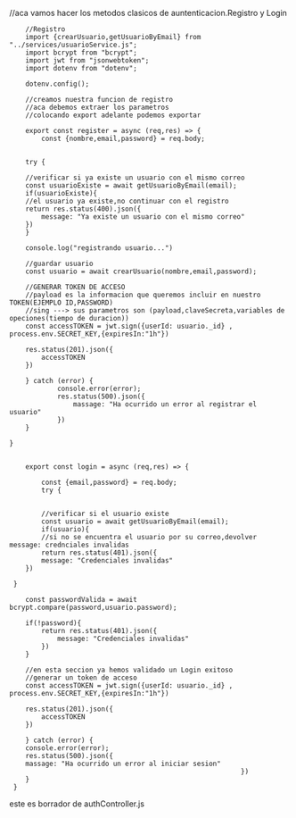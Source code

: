 //aca vamos hacer los metodos clasicos de auntenticacion.Registro y Login

        //Registro
        import {crearUsuario,getUsuarioByEmail} from "../services/usuarioService.js";
        import bcrypt from "bcrypt";
        import jwt from "jsonwebtoken";
        import dotenv from "dotenv";

        dotenv.config();

        //creamos nuestra funcion de registro
        //aca debemos extraer los parametros 
        //colocando export adelante podemos exportar 

        export const register = async (req,res) => {
            const {nombre,email,password} = req.body;

    
        try {
            
        //verificar si ya existe un usuario con el mismo correo
        const usuarioExiste = await getUsuarioByEmail(email);
        if(usuarioExiste){
        //el usuario ya existe,no continuar con el registro
        return res.status(400).json({
            message: "Ya existe un usuario con el mismo correo"
        })
        }
        
        console.log("registrando usuario...")

        //guardar usuario
        const usuario = await crearUsuario(nombre,email,password);

        //GENERAR TOKEN DE ACCESO
        //payload es la informacion que queremos incluir en nuestro TOKEN(EJEMPLO ID,PASSWORD)
        //sing ---> sus parametros son (payload,claveSecreta,variables de opeciones(tiempo de duracion))
        const accessTOKEN = jwt.sign({userId: usuario._id} , process.env.SECRET_KEY,{expiresIn:"1h"})

        res.status(201).json({
            accessTOKEN
        })

        } catch (error) {
                console.error(error);
                res.status(500).json({
                    massage: "Ha ocurrido un error al registrar el usuario"
                })
        }
        
    }
    

        export const login = async (req,res) => {
    
            const {email,password} = req.body;
            try {
                
           
            //verificar si el usuario existe
            const usuario = await getUsuarioByEmail(email);
            if(usuario){
            //si no se encuentra el usuario por su correo,devolver message: crednciales invalidas
            return res.status(401).json({
            message: "Credenciales invalidas"
        })
        
     }

        const passwordValida = await bcrypt.compare(password,usuario.password);

        if(!password){
            return res.status(401).json({
                message: "Credenciales invalidas"
            })
        }

        //en esta seccion ya hemos validado un Login exitoso
        //generar un token de acceso
        const accessTOKEN = jwt.sign({userId: usuario._id} , process.env.SECRET_KEY,{expiresIn:"1h"})

        res.status(201).json({
            accessTOKEN
        })

        } catch (error) {
        console.error(error);
        res.status(500).json({
        massage: "Ha ocurrido un error al iniciar sesion"
                                                              })    
        }
     }

     
este es borrador de authController.js